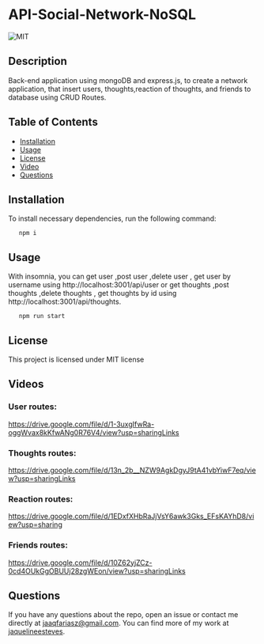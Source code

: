 # API-Social-Network-NoSQL
  ![MIT](https://img.shields.io/static/v1?label=License&message=MIT&color=blue)
  
  ## Description 
Back-end application using mongoDB and express.js, to create a network application, that insert users, thoughts,reaction of thoughts, and friends to database using CRUD Routes.

  ## Table of Contents 
  * [Installation](#installation)
  * [Usage](#usage)
  * [License](#license)
  * [Video](#videos)
  * [Questions](#questions)
  
   ## Installation 
  To install necessary dependencies, run the following command:

```
   npm i

```

  ## Usage

  With insomnia, you can get user ,post user ,delete user , get user by username using http://localhost:3001/api/user or get thoughts ,post thoughts ,delete thoughts , get thoughts by id using http://localhost:3001/api/thoughts.

```
   npm run start

```
  ## License 
  This project is licensed under MIT license  


  ## Videos
  ### User routes: 
  https://drive.google.com/file/d/1-3uxgIfwRa-oggWvax8kKfwANg0R76V4/view?usp=sharingLinks
  ### Thoughts routes:
   https://drive.google.com/file/d/13n_2b__NZW9AgkDgyJ9tA41vbYiwF7eq/view?usp=sharingLinks 

  ### Reaction routes:
  https://drive.google.com/file/d/1EDxfXHbRaJjVsY6awk3Gks_EFsKAYhD8/view?usp=sharing  

  ### Friends routes: 
  https://drive.google.com/file/d/10Z62yjZCz-0cd4OUkGgOBUUj28zgWEon/view?usp=sharingLinks 

  ## Questions
  If you have any questions about the repo, open an issue or contact me directly at jaaqfariasz@gmail.com. You can find more of my work at [jaquelineesteves](https://github.com/jaquelineesteves/).